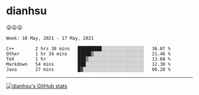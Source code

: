 
# dianhsu

:stuck_out_tongue_winking_eye::stuck_out_tongue_winking_eye::stuck_out_tongue_winking_eye:

<!--START_SECTION:waka-->
```text
Week: 10 May, 2021 - 17 May, 2021

C++        2 hrs 38 mins   █████████░░░░░░░░░░░░░░░░   36.07 % 
Other      1 hr 34 mins    █████▒░░░░░░░░░░░░░░░░░░░   21.46 % 
TeX        1 hr            ███▒░░░░░░░░░░░░░░░░░░░░░   13.68 % 
Markdown   54 mins         ███░░░░░░░░░░░░░░░░░░░░░░   12.30 % 
Java       27 mins         █▓░░░░░░░░░░░░░░░░░░░░░░░   06.28 % 
```
<!--END_SECTION:waka-->

---

[![dianhsu's GitHub stats](https://github-readme-stats.vercel.app/api?username=dianhsu)](https://github.com/anuraghazra/github-readme-stats)
